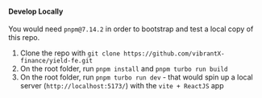 #### Develop Locally

You would need `pnpm@7.14.2` in order to bootstrap and test a local copy of this repo.

1. Clone the repo with `git clone https://github.com/vibrantX-finance/yield-fe.git`
2. On the root folder, run `pnpm install` and `pnpm turbo run build`
3. On the root folder, run `pnpm turbo run dev` - that would spin up a local server (`http://localhost:5173/`) with the `vite + ReactJS` app
